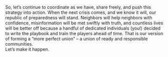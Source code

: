 So, let’s continue to coordinate as we have, share freely, and push this strategy into action. When the next crisis comes, and we know it will, our republic of preparedness will stand. Neighbors will help neighbors with confidence, misinformation will be met swiftly with truth, and countless lives will be better off because a handful of dedicated individuals (you!) decided to write the playbook and train the players ahead of time. That is our version of forming a “more perfect union” – a union of ready and responsible communities.  
Let’s make it happen.